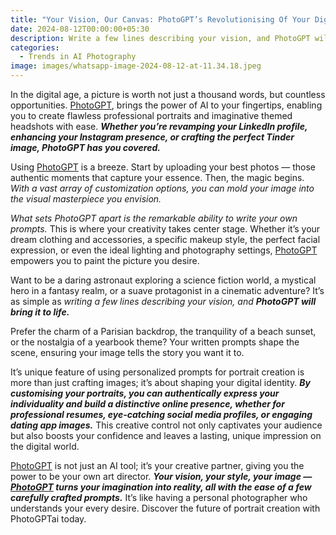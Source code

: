 ```yaml
---
title: "Your Vision, Our Canvas: PhotoGPT’s Revolutionising Of Your Digital Identity"
date: 2024-08-12T00:00:00+05:30
description: Write a few lines describing your vision, and PhotoGPT will bring it to life.
categories:
  - Trends in AI Photography
image: images/whatsapp-image-2024-08-12-at-11.34.18.jpeg
---
```

In the digital age, a picture is worth not just a thousand words, but countless opportunities. [PhotoGPT](https://www.photogptai.com), brings the power of AI to your fingertips, enabling you to create flawless professional portraits and imaginative themed headshots with ease. _**Whether you’re revamping your LinkedIn profile, enhancing your Instagram presence, or crafting the perfect Tinder image, PhotoGPT has you covered.**_

Using [PhotoGPT](https://www.photogptai.com) is a breeze. Start by uploading your best photos — those authentic moments that capture your essence. Then, the magic begins. _With a vast array of customization options, you can mold your image into the visual masterpiece you envision._

_What sets PhotoGPT apart is the remarkable ability to write your own prompts._ This is where your creativity takes center stage. Whether it’s your dream clothing and accessories, a specific makeup style, the perfect facial expression, or even the ideal lighting and photography settings, [PhotoGPT](https://www.photogptai.com) empowers you to paint the picture you desire.

Want to be a daring astronaut exploring a science fiction world, a mystical hero in a fantasy realm, or a suave protagonist in a cinematic adventure? It’s as simple as _writing a few lines describing your vision, and **PhotoGPT will bring it to life.**_

Prefer the charm of a Parisian backdrop, the tranquility of a beach sunset, or the nostalgia of a yearbook theme? Your written prompts shape the scene, ensuring your image tells the story you want it to.

It’s unique feature of using personalized prompts for portrait creation is more than just crafting images; it’s about shaping your digital identity. _**By customising your portraits, you can authentically express your individuality and build a distinctive online presence, whether for professional resumes, eye-catching social media profiles, or engaging dating app images.**_ This creative control not only captivates your audience but also boosts your confidence and leaves a lasting, unique impression on the digital world.

[PhotoGPT](https://www.photogptai.com) is not just an AI tool; it’s your creative partner, giving you the power to be your own art director. _**Your vision, your style, your image — [PhotoGPT](https://www.photogptai.com) turns your imagination into reality, all with the ease of a few carefully crafted prompts.**_ It’s like having a personal photographer who understands your every desire. Discover the future of portrait creation with PhotoGPTai today.

